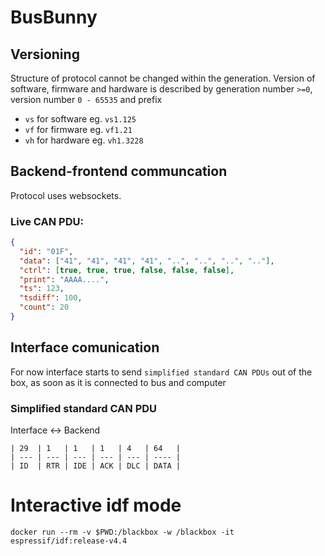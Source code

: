 # BusBunny

## Versioning

Structure of protocol cannot be changed within the generation. Version of software, firmware and hardware is described by generation number `>=0`, version number `0 - 65535` and prefix

- `vs` for software eg. `vs1.125`
- `vf` for firmware eg. `vf1.21`
- `vh` for hardware eg. `vh1.3228`

## Backend-frontend communcation

Protocol uses websockets.

### Live CAN PDU:

```json
{
  "id": "01F",
  "data": ["41", "41", "41", "41", "..", "..", "..", ".."],
  "ctrl": [true, true, true, false, false, false],
  "print": "AAAA....",
  "ts": 123,
  "tsdiff": 100,
  "count": 20
}
```

## Interface comunication

For now interface starts to send `simplified standard CAN PDUs` out of the box, as soon as it is connected to bus and computer

<!-- ### Describtion

Interface provides accesspoint with DHCP, DNS and TCP server. Client device connects to it and starts communication with handshake. After that connection mode has to be set with control frame.

### Handshake

Interface -> Bakcend

```
| 16  | 16  | 16  | 128    |
| --- | --- | --- | ------ |
| ST  | FWV | HWV | SERIAL |
```

| Field  | Length | Describtion              |
| ------ | ------ | ------------------------ |
| ST     | 16     | SelfTest error code      |
| FWV    | 16     | FirmWere Version as code |
| HWV    | 16     | HardWare Version as code |
| SERIAL | 128    | Serial number of device  |

### Control frame

Interface <- Backend

```
| 8   | 1024  |
| --- | ----- |
| ACT | PARAM |
```

| Field | Length | Describtion          |
| ----- | ------ | -------------------- |
| ACT   | 8      | Code of action       |
| PARAM | 1024   | Parameter for action |

### Modes

Mode is set by action `0x00`. In param of action there is 16 btis of mode code first and additional data next.

`PARAM` field in control frame:

```
| Code     | Additional data | Filling  |
| -------- | --------------- | -------- |
| 00000001 | 1111            | 0000.... |
```

| Mode                   | Abbreviation | Code(16) | Additional data | Describtion                                                                                            |
| ---------------------- | ------------ | -------- | --------------- | ------------------------------------------------------------------------------------------------------ |
| Simpified standard CAN | CANSilmple   | 0x01     | Bus speed (8)   | CAN frame without start, end, delimeters, reserved bits and CRC (error detection handled by interface) |

### Actions

Actions are used in control frames for configuring device. Actions can take up to 1024 bits of parameter.

| Acion       | Code | `PARAM` format                             |
| ----------- | ---- | ------------------------------------------ |
| Change mode | 0x01 | Mode code(16) \| Additional data(variable) |
 -->

### Simplified standard CAN PDU

Interface <-> Backend

```
| 29  | 1   | 1   | 1   | 4   | 64   |
| --- | --- | --- | --- | --- | ---- |
| ID  | RTR | IDE | ACK | DLC | DATA |
```


# Interactive idf mode
```docker run --rm -v $PWD:/blackbox -w /blackbox -it espressif/idf:release-v4.4```